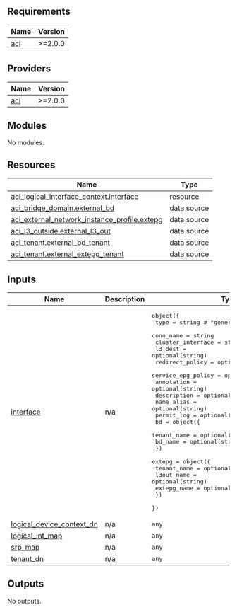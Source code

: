 <!-- BEGIN_TF_DOCS -->
## Requirements

| Name | Version |
|------|---------|
| <a name="requirement_aci"></a> [aci](#requirement\_aci) | >=2.0.0 |

## Providers

| Name | Version |
|------|---------|
| <a name="provider_aci"></a> [aci](#provider\_aci) | >=2.0.0 |

## Modules

No modules.

## Resources

| Name | Type |
|------|------|
| [aci_logical_interface_context.interface](https://registry.terraform.io/providers/CiscoDevNet/aci/latest/docs/resources/logical_interface_context) | resource |
| [aci_bridge_domain.external_bd](https://registry.terraform.io/providers/CiscoDevNet/aci/latest/docs/data-sources/bridge_domain) | data source |
| [aci_external_network_instance_profile.extepg](https://registry.terraform.io/providers/CiscoDevNet/aci/latest/docs/data-sources/external_network_instance_profile) | data source |
| [aci_l3_outside.external_l3_out](https://registry.terraform.io/providers/CiscoDevNet/aci/latest/docs/data-sources/l3_outside) | data source |
| [aci_tenant.external_bd_tenant](https://registry.terraform.io/providers/CiscoDevNet/aci/latest/docs/data-sources/tenant) | data source |
| [aci_tenant.external_extepg_tenant](https://registry.terraform.io/providers/CiscoDevNet/aci/latest/docs/data-sources/tenant) | data source |

## Inputs

| Name | Description | Type | Default | Required |
|------|-------------|------|---------|:--------:|
| <a name="input_interface"></a> [interface](#input\_interface) | n/a | <pre>object({<br>    type                = string  # "general" or "route_peering"<br>    conn_name           = string<br>    cluster_interface   = string<br>    l3_dest             = optional(string)<br>    redirect_policy     = optional(string)<br>    service_epg_policy  = optional(string)<br>    annotation          = optional(string)<br>    description         = optional(string)<br>    name_alias          = optional(string)<br>    permit_log          = optional(string)<br>    bd = object({<br>      tenant_name = optional(string)<br>      bd_name     = optional(string)<br>    })<br>    extepg = object({<br>      tenant_name = optional(string)<br>      l3out_name  = optional(string)<br>      extepg_name = optional(string)<br>    })<br>  })</pre> | n/a | yes |
| <a name="input_logical_device_context_dn"></a> [logical\_device\_context\_dn](#input\_logical\_device\_context\_dn) | n/a | `any` | n/a | yes |
| <a name="input_logical_int_map"></a> [logical\_int\_map](#input\_logical\_int\_map) | n/a | `any` | n/a | yes |
| <a name="input_srp_map"></a> [srp\_map](#input\_srp\_map) | n/a | `any` | n/a | yes |
| <a name="input_tenant_dn"></a> [tenant\_dn](#input\_tenant\_dn) | n/a | `any` | n/a | yes |

## Outputs

No outputs.
<!-- END_TF_DOCS -->